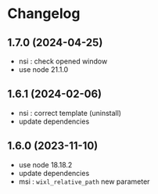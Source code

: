 # Changelog

## 1.7.0 (2024-04-25)

- nsi : check opened window
- use node 21.1.0

## 1.6.1 (2024-02-06)

- nsi : correct template (uninstall)
- update dependencies

## 1.6.0 (2023-11-10)

- use node 18.18.2
- update dependencies
- msi : `wixl_relative_path` new parameter
